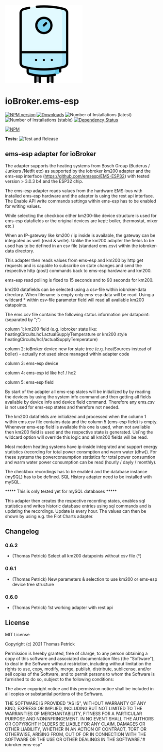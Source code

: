 ![Logo](admin/ems-esp.png)
# ioBroker.ems-esp

[![NPM version](https://img.shields.io/npm/v/iobroker.ems-esp.svg)](https://www.npmjs.com/package/iobroker.ems-esp)
[![Downloads](https://img.shields.io/npm/dm/iobroker.ems-esp.svg)](https://www.npmjs.com/package/iobroker.ems-esp)
![Number of Installations (latest)](https://iobroker.live/badges/ems-esp-installed.svg)
![Number of Installations (stable)](https://iobroker.live/badges/ems-esp-stable.svg)
[![Dependency Status](https://img.shields.io/david/tp1de/iobroker.ems-esp.svg)](https://david-dm.org/tp1de/iobroker.ems-esp)

[![NPM](https://nodei.co/npm/iobroker.ems-esp.png?downloads=true)](https://nodei.co/npm/iobroker.ems-esp/)

**Tests:** ![Test and Release](https://github.com/tp1de/ioBroker.ems-esp/workflows/Test%20and%20Release/badge.svg)

## ems-esp adapter for ioBroker

The adapter supports the heating systems from Bosch Group (Buderus / Junkers /Netfit etc) as supported by the iobroker km200 adapter 
and the ems-esp interface (https://github.com/emsesp/EMS-ESP32) with tested version > 3.0.3 b4 and the ESP32 chip.

The ems-esp adapter reads values from the hardware EMS-bus with installed ems-esp hardware and the adapter is using the rest api interface. 
The Enable API write commands settings within ems-esp has to be enabled for writing values.

While selecting the checkbox either km200-like device structure is used for ems-esp datafields or the original devices are kept: boiler, thermostat, mixer etc.)


When an IP-gateway like km200 / ip inside is available, the gateway can be integrated as well (read & write).
Unlike the km200 adapter the fields to be used has to be defined in an csv file (standard ems.csv) within the iobroker-data directory.

This adapter then reads values from ems-esp and km200 by http get requests and is capable to subscribe on state changes and send 
the respective http (post) commands back to ems-esp hardware and km200. 

ems-esp read polling is fixed to 15 seconds and to 90 seconds for km200.
 
km200 datafields can be selected using a csv-file within iobroker-data directory. When filename is empty only ems-esp data will be read.
Using a wildcard * within csv-file parameter field will read all available km200 datapoints.

The ems.csv file contains the following status information per datapoint: (separated by ";")

column 1: km200 field (e.g. iobroker state like: heatingCircuits.hc1.actualSupplyTemperature or km200 style heatingCircuits/hc1/actualSupplyTemperature)

column 2: ioBroker device new for state tree (e.g. heatSources instead of boiler) - actually not used since managed within adapter code

column 3: ems-esp device

column 4: ems-esp id like hc1 / hc2 

column 5: ems-esp field


By start of the adapter all ems-esp states will be initialized by by reading the devices by using the system info command and then getting all fields available 
by device info and device field command. Therefore any ems.csv is not used for ems-esp states and therefore not needed.

The km200 datafields are initialized and processed when the column 1 within ems.csv file contains data and the column 5 (ems-esp field) is empty.
Whenever ems-esp field is available this one is used, when not available then km200 field is used and the respective state is generated.
Usi´ng the wildcard option will override this logic and all km200 fields will be read.

Most modern heating systems have ip-inside integrated and support energy statistics (recording for total power consmption and warm water (dhw)).
For these systems the powerconsumption statistics for total power consumtion and warm water power consumption can be read (hourly / dayly / monthly).

The checkbox recordings has to be enabled and the database instance (mySQL) has to be defined. SQL History adapter need to be installed with mySQL.

***** This is only tested yet for mySQL databases *****

This adapter then creates the respective recording states, enables sql statistics and writes historic database entries using sql commands and is updating the recordings. 
Update is every hour. The values can then be shown by using e.g. the Flot Charts adapter.




## Changelog

### 0.6.2
* (Thomas Petrick) Select all km200 datapoints without csv file (*)


### 0.6.1
* (Thomas Petrick) New parameters & selection to use km200 or ems-esp device tree structure

### 0.6.0
* (Thomas Petrick) 1st working adapter with rest api

## License
MIT License

Copyright (c) 2021 Thomas Petrick 

Permission is hereby granted, free of charge, to any person obtaining a copy
of this software and associated documentation files (the "Software"), to deal
in the Software without restriction, including without limitation the rights
to use, copy, modify, merge, publish, distribute, sublicense, and/or sell
copies of the Software, and to permit persons to whom the Software is
furnished to do so, subject to the following conditions:

The above copyright notice and this permission notice shall be included in all
copies or substantial portions of the Software.

THE SOFTWARE IS PROVIDED "AS IS", WITHOUT WARRANTY OF ANY KIND, EXPRESS OR
IMPLIED, INCLUDING BUT NOT LIMITED TO THE WARRANTIES OF MERCHANTABILITY,
FITNESS FOR A PARTICULAR PURPOSE AND NONINFRINGEMENT. IN NO EVENT SHALL THE
AUTHORS OR COPYRIGHT HOLDERS BE LIABLE FOR ANY CLAIM, DAMAGES OR OTHER
LIABILITY, WHETHER IN AN ACTION OF CONTRACT, TORT OR OTHERWISE, ARISING FROM,
OUT OF OR IN CONNECTION WITH THE SOFTWARE OR THE USE OR OTHER DEALINGS IN THE
SOFTWARE."# iobroker.ems-esp" 
